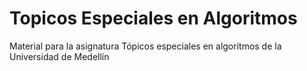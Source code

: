 # Topicos Especiales en Algoritmos
Material para la asignatura Tópicos especiales en algoritmos de la Universidad de Medellín
